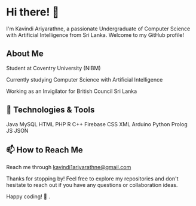 # Hi there! 👋

I'm Kavindi Ariyarathne, a passionate Undergraduate of Computer Science with Artificial Intelligence from Sri Lanka. Welcome to my GitHub profile!

## About Me

Student at Coventry University (NIBM)

Currently studying Computer Science with Artificial Intelligence

Working as an Invigilator for British Council Sri Lanka

## 🔧 Technologies & Tools

Java    MySQL     HTML   PHP    R
C++     Firebase  CSS    XML    Arduino
Python  Prolog    JS     JSON

## 📫 How to Reach Me

Reach me through kavindi1ariyarathne@gmail.com


Thanks for stopping by! Feel free to explore my repositories and don't hesitate to reach out if you have any questions or collaboration ideas.

Happy coding! 🚀
.

<!---
K-Ariyarathne/K-Ariyarathne is a ✨ special ✨ repository because its `README.md` (this file) appears on your GitHub profile.
You can click the Preview link to take a look at your changes.
--->
